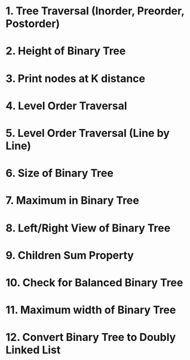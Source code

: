 # 1. Tree Traversal (Inorder, Preorder, Postorder)

# 2. Height of Binary Tree

# 3. Print nodes at K distance

# 4. Level Order Traversal

# 5. Level Order Traversal (Line by Line)

# 6. Size of Binary Tree

# 7. Maximum in Binary Tree

# 8. Left/Right View of Binary Tree

# 9. Children Sum Property

# 10. Check for Balanced Binary Tree

# 11. Maximum width of Binary Tree

# 12. Convert Binary Tree to Doubly Linked List

